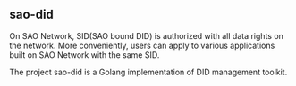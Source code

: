 ## sao-did

On SAO Network, SID(SAO bound DID) is authorized with all data rights on the network. More conveniently, users can apply to various applications built on SAO Network with the same SID.

The project sao-did is a Golang implementation of DID management toolkit.
